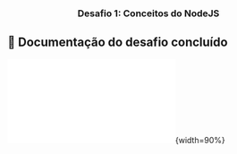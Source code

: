 <h3 align="center">
  Desafio 1: Conceitos do NodeJS
</h3>

## :page_facing_up: Documentação do desafio concluído

![Documentação do desafio concluído](./desafio01.pdf){width=90%}
